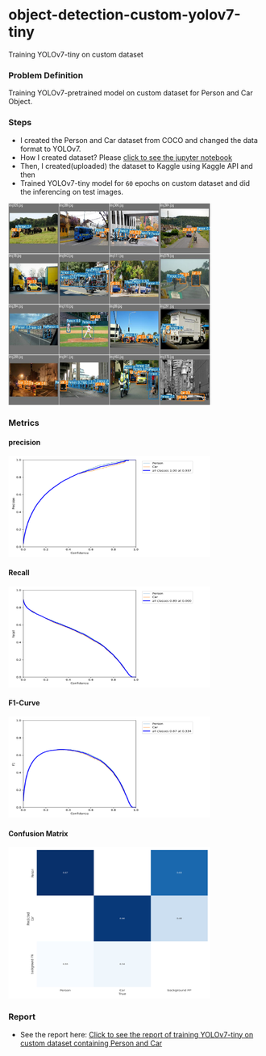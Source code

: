 # object-detection-custom-yolov7-tiny

Training YOLOv7-tiny on custom dataset

### Problem Definition

Training YOLOv7-pretrained model on custom dataset for Person and Car Object.

### Steps

- I created the Person and Car dataset from COCO and changed the data format to YOLOv7.
- How I created dataset? Please [click to see the jupyter notebook](https://github.com/iqbalfarz/object-detection-custom-yolov7-tiny/blob/main/jupyter_notebooks/creating_custom_dataset_for_detection.ipynb)
- Then, I created(uploaded) the dataset to Kaggle using Kaggle API and then
- Trained YOLOv7-tiny model for `60` epochs on custom dataset and did the inferencing on test images.

<img src="./result/test_batch_0_pred.jpg" height="400px" width="400px">

### Metrics

#### precision

<img src="./result/precision_curve.png" height="200px" width="400px">

#### Recall

<img src="./result/recall_curve.png" height="200px" width="400px">

#### F1-Curve

<img src="./result/f1_curve.png" height="200px" width="400px">

#### Confusion Matrix

<img src="./result/confusion_matrix.png" height="300px" width="400px">


### Report

- See the report here: [Click to see the report of training YOLOv7-tiny on custom dataset containing Person and Car](https://wandb.ai/mdiqbalbajmi/car-person-object-detection/reports/Transfer-Learning-of-YOLOv7-tiny-on-custom-dataset--VmlldzozMDI0ODMz?accessToken=akmt56bbwgu1kushqp3ik3udmte313eotszssmptcusq42yilrh3ks2g8oic1m9y)
